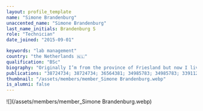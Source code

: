 ```yaml
---
layout: profile_template
name: "Simone Brandenburg"
unaccented_name: "Simone Brandenburg"
last_name_initials: Brandenburg S
role: "Technician"
date_joined: "2015-09-01"

keywords: "lab management"
country: "the Netherlands 🇳🇱"
qualification: "BSc"
biography: "Originally I’m from the province of Friesland but now I live with my family in Assen, the capital of the beautiful province of Drenthe. Drenthe with all its nature is ideal for trail running. Besides trail running I like to play water polo. I have been working as a research technician in the first 10 years of my career, at the Medical Biology department in the UMCG. At the laboratory of Pulmonary Diseases, the main focus of research concerned COPD and Asthma using the following techniques– (primary) cell cultures, ELISA, Western Blotting and ECIS. In September 2015 I became the lab manager of the Demaria lab, where my main task is to keep the lab running, and besides that I’m trying to implement new techniques to take our research to a higher level."
publications: "38724734; 38724734; 36564381; 34985783; 34985783; 33911261; 33823141; 33823141; 29985363; 29985363"
thumbnail: "/assets/members/member_Simone Brandenburg.webp"
is_alumni: false
---
```


 ![](/assets/members/member_Simone Brandenburg.webp)

 